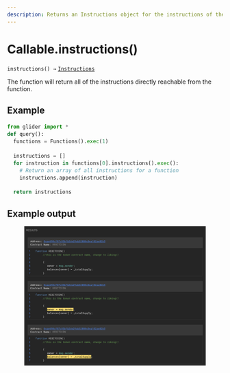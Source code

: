 ```yaml
---
description: Returns an Instructions object for the instructions of the function/modifier.
---
```


# Callable.instructions()

`instructions() →` [`Instructions`](../instructions/)

The function will return all of the instructions directly reachable from the function.

## Example

```python
from glider import *
def query():
  functions = Functions().exec(1)

  instructions = []
  for instruction in functions[0].instructions().exec():
    # Return an array of all instructions for a function
    instructions.append(instruction)

  return instructions
```

## Example output

<figure><img src="../../.gitbook/assets/image (133).png" alt=""><figcaption></figcaption></figure>
